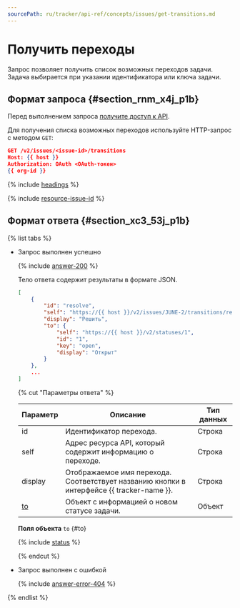 ```yaml
---
sourcePath: ru/tracker/api-ref/concepts/issues/get-transitions.md
---
```

# Получить переходы

Запрос позволяет получить список возможных переходов задачи. Задача выбирается при указании идентификатора или ключа задачи.

## Формат запроса {#section_rnm_x4j_p1b}

Перед выполнением запроса [получите доступ к API](../access.md).

Для получения списка возможных переходов используйте HTTP-запрос с методом `GET`:

```json
GET /v2/issues/<issue-id>/transitions
Host: {{ host }}
Authorization: OAuth <OAuth-токен>
{{ org-id }}
```

{% include [headings](../../../_includes/tracker/api/headings.md) %}

{% include [resource-issue-id](../../../_includes/tracker/api/resource-issue-id.md) %} 

## Формат ответа {#section_xc3_53j_p1b}

{% list tabs %}

- Запрос выполнен успешно

    {% include [answer-200](../../../_includes/tracker/api/answer-200.md) %}

    Тело ответа содержит результаты в формате JSON.

    ```json
    [
        {
            "id": "resolve",
            "self": "https://{{ host }}/v2/issues/JUNE-2/transitions/resolve",
            "display": "Решить",
            "to": {
                "self": "https://{{ host }}/v2/statuses/1",
                "id": "1",
                "key": "open",
                "display": "Открыт"
            }
        },
        ...
    ]
    ```

  {% cut "Параметры ответа" %}

    Параметр | Описание | Тип данных
    ----- | ----- | -----
    id | Идентификатор перехода. | Строка
    self |  Адрес ресурса API, который содержит информацию о переходе. | Строка
    display | Отображаемое имя перехода. Соответствует названию кнопки в интерфейсе {{ tracker-name }}. | Строка
    [to](#to) | Объект с информацией о новом статусе задачи. | Объект
    	
    **Поля объекта** `to` {#to}

    {% include [status](../../../_includes/tracker/api/status.md) %}
  
  {% endcut %}

- Запрос выполнен с ошибкой

    {% include [answer-error-404](../../../_includes/tracker/api/answer-error-404.md) %}

{% endlist %}
